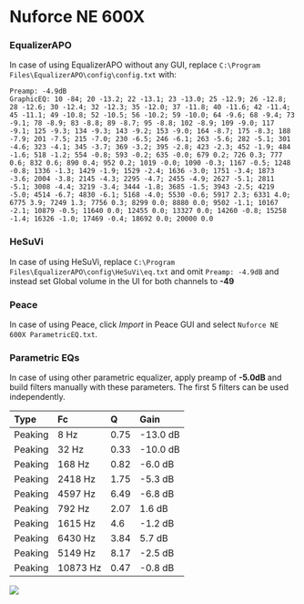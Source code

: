 # Nuforce NE 600X

### EqualizerAPO
In case of using EqualizerAPO without any GUI, replace `C:\Program Files\EqualizerAPO\config\config.txt`
with:
```
Preamp: -4.9dB
GraphicEQ: 10 -84; 20 -13.2; 22 -13.1; 23 -13.0; 25 -12.9; 26 -12.8; 28 -12.6; 30 -12.4; 32 -12.3; 35 -12.0; 37 -11.8; 40 -11.6; 42 -11.4; 45 -11.1; 49 -10.8; 52 -10.5; 56 -10.2; 59 -10.0; 64 -9.6; 68 -9.4; 73 -9.1; 78 -8.9; 83 -8.8; 89 -8.7; 95 -8.8; 102 -8.9; 109 -9.0; 117 -9.1; 125 -9.3; 134 -9.3; 143 -9.2; 153 -9.0; 164 -8.7; 175 -8.3; 188 -7.9; 201 -7.5; 215 -7.0; 230 -6.5; 246 -6.1; 263 -5.6; 282 -5.1; 301 -4.6; 323 -4.1; 345 -3.7; 369 -3.2; 395 -2.8; 423 -2.3; 452 -1.9; 484 -1.6; 518 -1.2; 554 -0.8; 593 -0.2; 635 -0.0; 679 0.2; 726 0.3; 777 0.6; 832 0.6; 890 0.4; 952 0.2; 1019 -0.0; 1090 -0.3; 1167 -0.5; 1248 -0.8; 1336 -1.3; 1429 -1.9; 1529 -2.4; 1636 -3.0; 1751 -3.4; 1873 -3.6; 2004 -3.8; 2145 -4.3; 2295 -4.7; 2455 -4.9; 2627 -5.1; 2811 -5.1; 3008 -4.4; 3219 -3.4; 3444 -1.8; 3685 -1.5; 3943 -2.5; 4219 -5.0; 4514 -6.7; 4830 -6.1; 5168 -4.0; 5530 -0.6; 5917 2.3; 6331 4.0; 6775 3.9; 7249 1.3; 7756 0.3; 8299 0.0; 8880 0.0; 9502 -1.1; 10167 -2.1; 10879 -0.5; 11640 0.0; 12455 0.0; 13327 0.0; 14260 -0.8; 15258 -1.4; 16326 -1.0; 17469 -0.4; 18692 0.0; 20000 0.0
```

### HeSuVi
In case of using HeSuVi, replace `C:\Program Files\EqualizerAPO\config\HeSuVi\eq.txt` and omit `Preamp:
-4.9dB` and instead set Global volume in the UI for both channels to **-49**

### Peace
In case of using Peace, click *Import* in Peace GUI and select `Nuforce NE 600X ParametricEQ.txt`.

### Parametric EQs
In case of using other parametric equalizer, apply preamp of **-5.0dB** and build filters manually with
these parameters. The first 5 filters can be used independently.

| Type    | Fc       |    Q | Gain     |
|:--------|:---------|:-----|:---------|
| Peaking | 8 Hz     | 0.75 | -13.0 dB |
| Peaking | 32 Hz    | 0.33 | -10.0 dB |
| Peaking | 168 Hz   | 0.82 | -6.0 dB  |
| Peaking | 2418 Hz  | 1.75 | -5.3 dB  |
| Peaking | 4597 Hz  | 6.49 | -6.8 dB  |
| Peaking | 792 Hz   | 2.07 | 1.6 dB   |
| Peaking | 1615 Hz  | 4.6  | -1.2 dB  |
| Peaking | 6430 Hz  | 3.84 | 5.7 dB   |
| Peaking | 5149 Hz  | 8.17 | -2.5 dB  |
| Peaking | 10873 Hz | 0.47 | -0.8 dB  |

![](https://raw.githubusercontent.com/jaakkopasanen/AutoEq/master/results/innerfidelity/sbaf-serious/Nuforce%20NE%20600X/Nuforce%20NE%20600X.png)